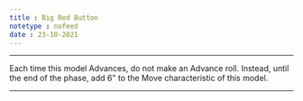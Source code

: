 ```yaml
---
title : Big Red Button
notetype : nofeed
date : 23-10-2021
---
```


---

Each time this model Advances, do not make an Advance roll. Instead, until the end of the phase, add 6" to the Move characteristic of this model.

---